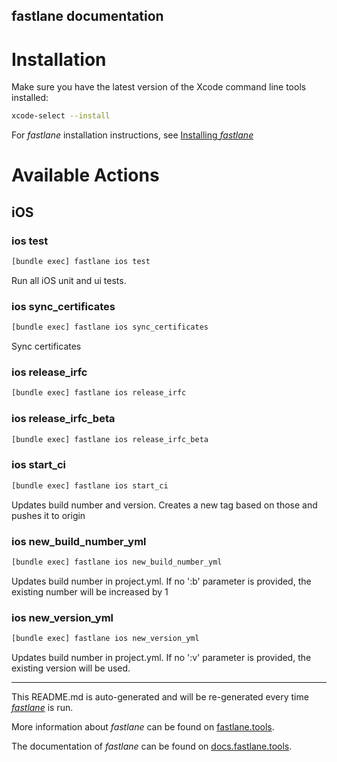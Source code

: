 fastlane documentation
----

# Installation

Make sure you have the latest version of the Xcode command line tools installed:

```sh
xcode-select --install
```

For _fastlane_ installation instructions, see [Installing _fastlane_](https://docs.fastlane.tools/#installing-fastlane)

# Available Actions

## iOS

### ios test

```sh
[bundle exec] fastlane ios test
```

Run all iOS unit and ui tests.

### ios sync_certificates

```sh
[bundle exec] fastlane ios sync_certificates
```

Sync certificates

### ios release_irfc

```sh
[bundle exec] fastlane ios release_irfc
```



### ios release_irfc_beta

```sh
[bundle exec] fastlane ios release_irfc_beta
```



### ios start_ci

```sh
[bundle exec] fastlane ios start_ci
```

Updates build number and version. Creates a new tag based on those and pushes it to origin

### ios new_build_number_yml

```sh
[bundle exec] fastlane ios new_build_number_yml
```

Updates build number in project.yml. If no ':b' parameter is provided, the existing number will be increased by 1

### ios new_version_yml

```sh
[bundle exec] fastlane ios new_version_yml
```

Updates build number in project.yml. If no ':v' parameter is provided, the existing version will be used.

----

This README.md is auto-generated and will be re-generated every time [_fastlane_](https://fastlane.tools) is run.

More information about _fastlane_ can be found on [fastlane.tools](https://fastlane.tools).

The documentation of _fastlane_ can be found on [docs.fastlane.tools](https://docs.fastlane.tools).
